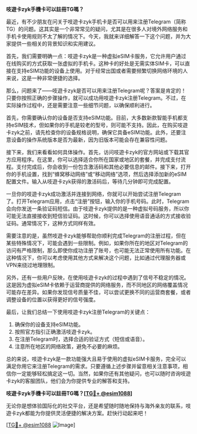 **吱遊卡zyk手機卡可以註冊TG嗎？**

最近，有不少朋友在问关于吱遊卡zyk手机卡是否可以用来注册Telegram（简称TG）的问题。这其实是一个非常常见的疑问，尤其是在很多人对境外网络服务和手机卡使用规则不太了解的情况下。今天，我就来详细解答一下这个问题，并为大家提供一些相关的背景知识和实用建议。

首先，我们需要明确一点：吱遊卡zyk是一种虚拟eSIM卡服务，它允许用户通过在线购买的方式获取一张虚拟的手机卡。这种卡的好处是无需实体SIM卡，可以直接在支持eSIM功能的设备上使用。对于经常出国或者需要频繁切换网络环境的人来说，这是一种非常便捷的选择。

那么，问题来了——吱遊卡zyk是否可以用来注册Telegram呢？答案是肯定的！只要你按照正确的步骤操作，就可以成功用吱遊卡zyk注册Telegram。不过，在实际操作过程中，还是需要注意一些细节问题，以确保顺利进行。

首先，你需要确认你的设备是否支持eSIM功能。目前，大多数新款智能手机都支持eSIM技术，但如果你的手机是较老的型号，则可能不支持。因此，在购买吱遊卡zyk之前，请先检查你的设备规格说明，确保它具备eSIM功能。此外，还要注意设备的操作系统版本是否为最新，因为旧版本可能会存在兼容性问题。

接下来，我们来看看如何具体操作。首先，访问吱遊卡zyk的官方网站或下载其官方应用程序。在这里，你可以选择适合你所在国家或地区的套餐，并完成支付流程。支付完成后，你会收到一份包含激活码和其他必要信息的邮件。接下来，打开你的手机设置，找到“蜂窝移动网络”或“移动网络”选项，然后选择添加新的eSIM配置文件。输入从吱遊卡zyk获得的激活码后，等待几分钟即可完成配置。

一旦你的吱遊卡zyk成功激活并连接到网络，你就可以开始尝试注册Telegram了。打开Telegram应用，点击“注册”按钮，输入你的手机号码。此时，Telegram会向你发送一条验证码短信。由于吱遊卡zyk提供的是一种虚拟号码服务，所以你可能无法直接接收到短信验证码。这时候，你可以选择使用语音通话的方式接收验证码。通常情况下，这种方式同样有效。

需要注意的是，虽然吱遊卡zyk能够帮助你顺利完成Telegram的注册过程，但在某些特殊情况下，可能会遇到一些限制。例如，如果你所在的地区对Telegram的访问有严格限制，那么即使你成功注册了账号，也可能无法正常使用所有功能。在这种情况下，你可以考虑使用其他方式来解决这个问题，比如通过代理服务器或VPN来绕过地理限制。

另外，还有一些用户反映，在使用吱遊卡zyk的过程中遇到了信号不稳定的情况。这是因为虚拟eSIM卡依赖于运营商提供的网络服务，而不同地区的网络覆盖情况可能存在差异。如果你发现信号质量不佳，可以尝试更换不同的运营商套餐，或者调整设备的位置以获得更好的信号强度。

最后，让我们总结一下使用吱遊卡zyk注册Telegram的关键点：

1. 确保你的设备支持eSIM功能。
2. 按照官方指引正确激活吱遊卡zyk。
3. 在注册Telegram时，选择合适的验证方式（短信或语音）。
4. 注意所在地区的网络政策，避免不必要的麻烦。

总的来说，吱遊卡zyk是一款功能强大且易于使用的虚拟eSIM卡服务，完全可以满足你用它来注册Telegram的需求。只要遵循上述步骤并留意相关注意事项，相信你一定能够轻松搞定这一切。当然，如果你还有其他疑问，也可以随时咨询吱遊卡zyk的客服团队，他们会为你提供专业的解答和支持。

**吱遊卡zyk手機卡可以註冊TG嗎？[[TG💪+ @esim1088](https://t.me/s/esim1088)]**

无论你是想体验国际化的社交平台，还是希望随时随地保持与海外亲友的联系，吱遊卡zyk都能为你提供灵活便捷的解决方案。赶快行动起来吧！

[[TG💪+ @esim1088](https://t.me/s/esim1088) ![Image](https://i.postimg.cc/4NQfJmqS/Snipaste-2025-05-13-00-14-12.png)]